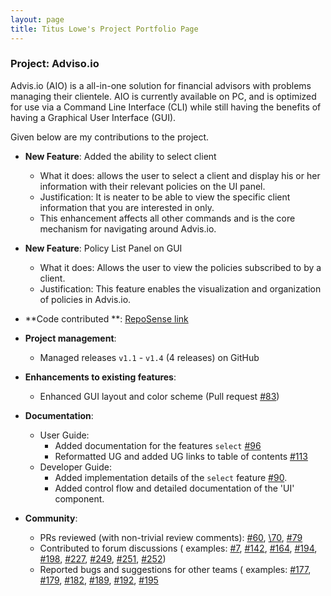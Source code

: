 ```yaml
---
layout: page
title: Titus Lowe's Project Portfolio Page
---
```


### Project: Adviso.io

Advis.io (AIO) is a all-in-one solution for financial advisors with problems managing their clientele. AIO is currently
available on PC, and is optimized for use via a Command Line Interface (CLI) while still having the benefits of having a
Graphical User Interface (GUI).

Given below are my contributions to the project.

* **New Feature**: Added the ability to select client
    * What it does: allows the user to select a client and display his or her information with their relevant policies
      on the UI panel.
    * Justification: It is neater to be able to view the specific client information that you are interested in only.
    * This enhancement affects all other commands and is the core mechanism for navigating around Advis.io.
* **New Feature**: Policy List Panel on GUI
    * What it does: Allows the user to view the policies subscribed to by a client.
    * Justification: This feature enables the visualization and organization of policies in Advis.io.
* **Code contributed
  **: [RepoSense link](https://nus-cs2103-ay2223s2.github.io/tp-dashboard/?search=tituswe&breakdown=true&sort=groupTitle%20dsc&sortWithin=title&since=2023-02-17&timeframe=commit&mergegroup=&groupSelect=groupByRepos&checkedFileTypes=docs~functional-code~test-code~other)


* **Project management**:
    * Managed releases `v1.1` - `v1.4` (4 releases) on GitHub

* **Enhancements to existing features**:
    * Enhanced GUI layout and color scheme (Pull request [\#83](https://github.com/AY2223S2-CS2103T-T09-4/tp/pull/83))

* **Documentation**:
    * User Guide:
        * Added documentation for the features `select` [\#96](https://github.com/AY2223S2-CS2103T-T09-4/tp/pull/96)
        * Reformatted UG and added UG links to table of
          contents [\#113](https://github.com/AY2223S2-CS2103T-T09-4/tp/pull/113)
    * Developer Guide:
        * Added implementation details of the `select`
          feature [\#90](https://github.com/AY2223S2-CS2103T-T09-4/tp/pull/90).
        * Added control flow and detailed documentation of the 'UI' component.

* **Community**:
    * PRs reviewed (with non-trivial review comments): [\#60](), [\70](), [\#79]()
    * Contributed to forum discussions (
      examples: [\#7](), [\#142](), [\#164](), [\#194](), [\#198](), [\#227](), [\#249](), [\#251](), [\#252]())
    * Reported bugs and suggestions for other teams (
      examples: [\#177](https://github.com/AY2223S2-CS2103T-F12-2/tp/issues/177), [\#179](https://github.com/AY2223S2-CS2103T-F12-2/tp/issues/179), [\#182](https://github.com/AY2223S2-CS2103T-F12-2/tp/issues/182), [\#189](https://github.com/AY2223S2-CS2103T-F12-2/tp/issues/189), [\#192](https://github.com/AY2223S2-CS2103T-F12-2/tp/issues/192), [\#195](https://github.com/AY2223S2-CS2103T-F12-2/tp/issues/195)
